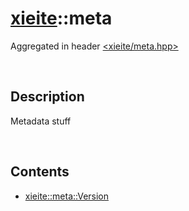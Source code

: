 # [xieite](./xieite.md)\:\:meta
Aggregated in header [<xieite/meta.hpp>](../include/xieite/meta.hpp)

&nbsp;

## Description
Metadata stuff

&nbsp;

## Contents
- [xieite::meta::Version](./meta/Version.md)
